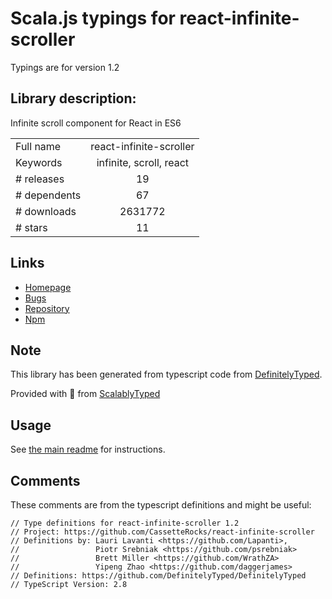 
# Scala.js typings for react-infinite-scroller

Typings are for version 1.2

## Library description:
Infinite scroll component for React in ES6

|                    |                 |
| ------------------ | :-------------: |
| Full name          | react-infinite-scroller |
| Keywords           | infinite, scroll, react |
| # releases         | 19 |
| # dependents       | 67 |
| # downloads        | 2631772 |
| # stars            | 11 |

## Links
- [Homepage](https://github.com/CassetteRocks/react-infinite-scroller#readme)
- [Bugs](https://github.com/CassetteRocks/react-infinite-scroller/issues)
- [Repository](https://github.com/CassetteRocks/react-infinite-scroller)
- [Npm](https://www.npmjs.com/package/react-infinite-scroller)
    


## Note
This library has been generated from typescript code from [DefinitelyTyped](https://definitelytyped.org).

Provided with :purple_heart: from [ScalablyTyped](https://github.com/oyvindberg/ScalablyTyped)

## Usage
See [the main readme](../../readme.md) for instructions.

## Comments

These comments are from the typescript definitions and might be useful:
```
// Type definitions for react-infinite-scroller 1.2
// Project: https://github.com/CassetteRocks/react-infinite-scroller
// Definitions by: Lauri Lavanti <https://github.com/Lapanti>,
//                 Piotr Srebniak <https://github.com/psrebniak>
//                 Brett Miller <https://github.com/WrathZA>
//                 Yipeng Zhao <https://github.com/daggerjames>
// Definitions: https://github.com/DefinitelyTyped/DefinitelyTyped
// TypeScript Version: 2.8

```


